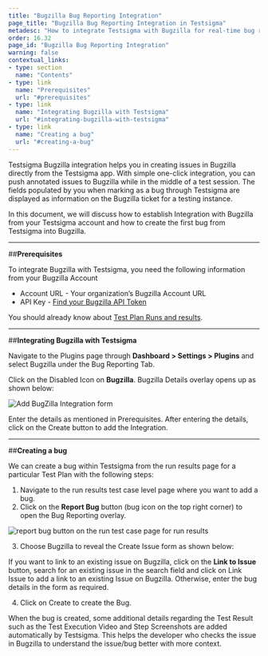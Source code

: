 ```yaml
---
title: "Bugzilla Bug Reporting Integration"
page_title: "Bugzilla Bug Reporting Integration in Testsigma"
metadesc: "How to integrate Testsigma with Bugzilla for real-time bug reporting during Test Runs"
order: 16.32
page_id: "Bugzilla Bug Reporting Integration"
warning: false
contextual_links:
- type: section
  name: "Contents"
- type: link
  name: "Prerequisites"
  url: "#prerequisites"
- type: link
  name: "Integrating Bugzilla with Testsigma"
  url: "#integrating-bugzilla-with-testsigma"
- type: link
  name: "Creating a bug"
  url: "#creating-a-bug"
---
```

Testsigma Bugzilla integration helps you in creating issues in Bugzilla directly from the Testsigma app. With simple one-click integration, you can push annotated issues to Bugzilla while in the middle of a test session. The fields populated by you when marking as a bug through Testsigma are displayed as information on the Bugzilla ticket for a testing instance.

In this document, we will discuss how to establish Integration with Bugzilla from your Testsigma account and how to create the first bug from Testsigma into Bugzilla.

---
##**Prerequisites**

To integrate Bugzilla with Testsigma, you need the following information from your Bugzilla Account
  * Account URL - Your organization’s Bugzilla Account URL
* API Key - [Find your Bugzilla API Token](https://bugzilla.readthedocs.io/en/latest/integrating/auth-delegation.html#auth-delegation)

You should already know about [Test Plan Runs and results](https://testsigma.com/docs/runs/test-plan-executions/).

---
##**Integrating Bugzilla with Testsigma**

Navigate to the Plugins page through **Dashboard > Settings > Plugins** and select Bugzilla under the Bug Reporting Tab.

Click on the Disabled Icon on **Bugzilla**. Bugzilla Details overlay opens up as shown below:

![Add BugZilla Integration form ](https://docs.testsigma.com/images/bugzilla/add-Bugzilla-integration-form.png)

Enter the details as mentioned in Prerequisites. After entering the details, click on the Create button to add the Integration.

---
##**Creating a bug**

We can create a bug within Testsigma from the run results page for a particular Test Plan with the following steps:

  1. Navigate to the run results test case level page where you want to add a bug.
  2. Click on the **Report Bug** button (bug icon on the top right corner) to open the Bug Reporting overlay.

  ![report bug button on the run test case page for run results](https://docs.testsigma.com/images/bugzilla/run-results-test-case-page-report-bug-button-bugzilla.png)

  3. Choose Bugzilla to reveal the Create Issue form as shown below:

If you want to link to an existing issue on Bugzilla, click on the **Link to Issue** button, search for an existing issue in the search field and click on Link Issue to add a link to an existing Issue on Bugzilla. Otherwise, enter the bug details in the form as required.

  4. Click on Create to create the Bug.
  
 When the bug is created, some additional details regarding the Test Result such as the Test Execution Video and Step Screenshots are added automatically by Testsigma. This helps the developer who checks the issue in Bugzilla to understand the issue/bug better with more context.
